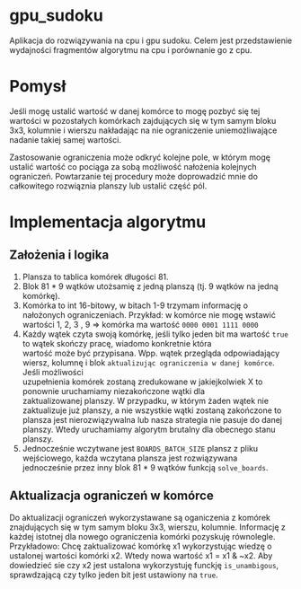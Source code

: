 # gpu_sudoku
Aplikacja do rozwiązywania na cpu i gpu sudoku. Celem jest przedstawienie wydajności fragmentów algorytmu na cpu i porównanie go z cpu.

# Pomysł
Jeśli mogę ustalić wartość w danej komórce to mogę pozbyć się tej wartości w pozostałych komórkach zajdujących się
w tym samym bloku 3x3, kolumnie i wierszu nakładając na nie ograniczenie uniemożliwające nadanie takiej samej wartości.

Zastosowanie ograniczenia może odkryć kolejne pole, w którym mogę ustalić wartość co pociąga za sobą możliwość 
nałożenia kolejnych ograniczeń. Powtarzanie tej procedury może doprowadzić mnie do całkowitego rozwiąznia planszy lub ustalić 
część pól.

# Implementacja algorytmu
## Założenia i logika
1) Plansza to tablica komórek długości 81.
2) Blok 81 * 9 wątków utożsamię z jedną planszą (tj. 9 wątków na jedną komórkę).
3) Komórka to int 16-bitowy, w bitach 1-9 trzymam informację o nałożonych ograniczeniach.
   Przykład:
     w komórce nie mogę wstawić wartości 1, 2, 3 , 9 => komórka ma wartość `0000 0001 1111 0000`
5) Każdy wątek czyta swoją komórkę, jeśli tylko jeden bit ma wartość `true` to wątek skończy pracę, wiadomo konkretnie która   
   wartość może być przypisana.
   Wpp. wątek przegląda odpowiadający wiersz, kolumnę i blok `aktualizując ograniczenia w danej komórce`. Jeśli możliwości    
   uzupełnienia komórek zostaną zredukowane w jakiejkolwiek X to ponownie uruchamiamy niezakończone wątki dla    
   zaktualizowanej planszy.
   W przypadku, w którym żaden wątek nie zaktualizuje już planszy, a nie wszystkie wątki zostaną zakończone to plansza jest
   nierozwiązywalna lub nasza strategia nie pasuje do danej planszy. Wtedy uruchamiamy algorytm brutalny dla obecnego stanu
   planszy.
6) Jednocześnie wczytwane jest `BOARDS_BATCH_SIZE` plansz z pliku wejściowego, każda wczytana plansza jest rozwiązywana  
   jednocześnie przez inny blok 81 * 9 wątków funkcją `solve_boards`.
## Aktualizacja ograniczeń w komórce
Do aktualizacji ograniczeń wykorzystawane są oganiczenia z komórek znajdujących się w tym samym bloku 3x3, wierszu, kolumnie. Informację z każdej istotnej dla nowego ograniczenia komórki pozyskuję równolegle.
Przykładowo: Chcę zaktualizować komórkę x1 wykorzystując wiedzę o ustalonej wartości komórki x2. Wtedy nowa wartość x1 = x1 & ~x2. Aby dowiedzieć sie czy x2 jest ustalona wykorzystuję funckję `is_unambigous`, sprawdzającą czy tylko jeden bit jest ustawiony na `true`.

